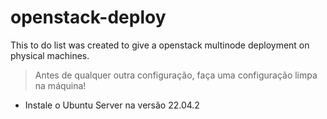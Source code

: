 # openstack-deploy
This to do list was created to give a openstack multinode deployment on physical machines.

>Antes de qualquer outra configuração, faça uma configuração limpa na máquina!

* Instale o Ubuntu Server na versão 22.04.2